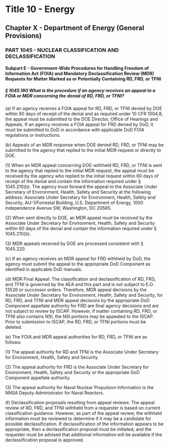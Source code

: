 
# Title 10 - Energy
## Chapter X - Department of Energy (General Provisions)
### PART 1045 - NUCLEAR CLASSIFICATION AND DECLASSIFICATION
#### Subpart E - Government-Wide Procedures for Handling Freedom of Information Act (FOIA) and Mandatory Declassification Review (MDR) Requests for Matter Marked as or Potentially Containing RD, FRD, or TFNI
##### § 1045.180 What is the procedure if an agency receives an appeal to a FOIA or MDR concerning the denial of RD, FRD, or TFNI?

(a) If an agency receives a FOIA appeal for RD, FRD, or TFNI denied by DOE within 90 days of receipt of the denial and as required under 10 CFR 1004.8, the appeal must be submitted to the DOE Director, Office of Hearings and Appeals. If an agency receives a FOIA appeal for FRD denied by DoD, it must be submitted to DoD in accordance with applicable DoD FOIA regulations or instructions.

(b) Appeals of an MDR response when DOE denied RD, FRD, or TFNI may be submitted to the agency that replied to the initial MDR request or directly to DOE.

(1) When an MDR appeal concerning DOE-withheld RD, FRD, or TFNI is sent to the agency that replied to the initial MDR request, the appeal must be received by the agency who replied to the initial request within 60 days of receipt of the denial and contain the information required under § 1045.210(b). The agency must forward the appeal to the Associate Under Secretary of Environment, Health, Safety and Security at the following address: Associate Under Secretary for Environment, Health, Safety and Security, AU-1/Forrestal Building, U.S. Department of Energy, 1000 Independence Avenue SW, Washington, DC 20585.

(2) When sent directly to DOE, an MDR appeal must be received by the Associate Under Secretary for Environment, Health, Safety and Security within 60 days of the denial and contain the information required under § 1045.210(b).

(3) MDR appeals received by DOE are processed consistent with § 1045.220.

(c) If an agency receives an MDR appeal for FRD withheld by DoD, the agency must submit the appeal to the appropriate DoD Component as identified in applicable DoD manuals.

(d) MDR Final Appeal: The classification and declassification of RD, FRD, and TFNI is governed by the AEA and this part and is not subject to E.O. 13526 or successor orders. Therefore, MDR appeal decisions by the Associate Under Secretary for Environment, Health, Safety and Security, for RD, FRD, and TFNI and MDR appeal decisions by the appropriate DoD Component appellate authority for FRD are final agency decisions and are not subject to review by ISCAP. However, if matter containing RD, FRD, or TFNI also contains NSI, the NSI portions may be appealed to the ISCAP. Prior to submission to ISCAP, the RD, FRD, or TFNI portions must be deleted.

(e) The FOIA and MDR appeal authorities for RD, FRD, or TFNI are as follows:

(1) The appeal authority for RD and TFNI is the Associate Under Secretary for Environment, Health, Safety and Security.

(2) The appeal authority for FRD is the Associate Under Secretary for Environment, Health, Safety and Security or the appropriate DoD Component appellate authority.

(3) The appeal authority for Naval Nuclear Propulsion Information is the NNSA Deputy Administrator for Naval Reactors.

(f) Declassification proposals resulting from appeal reviews: The appeal review of RD, FRD, and TFNI withheld from a requester is based on current classification guidance. However, as part of the appeal review, the withheld information must be reviewed to determine if it may be a candidate for possible declassification. If declassification of the information appears to be appropriate, then a declassification proposal must be initiated, and the requester must be advised that additional information will be available if the declassification proposal is approved.
